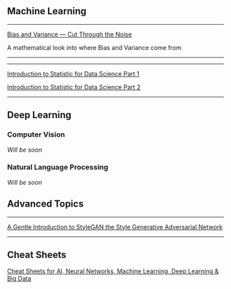 ## Machine Learning
---
[Bias and Variance — Cut Through the Noise](https://medium.com/appliedai-de/bias-variance-e4502eb4ad5)

A mathematical look into where Bias and Variance come from
***

---
[Introduction to Statistic for Data Science Part 1](https://medium.com/diogo-menezes-borges/introduction-to-statistics-for-data-science-a67a3199dcd4)

[Introduction to Statistic for Data Science Part 2](https://medium.com/diogo-menezes-borges/introduction-to-statistics-for-data-science-16a188a400ca)
***
## Deep Learning

### Computer Vision
*Will be soon*

### Natural Language Processing
*Will be soon*

## Advanced Topics

---
[A Gentle Introduction to StyleGAN the Style Generative Adversarial Network](https://machinelearningmastery.com/introduction-to-style-generative-adversarial-network-stylegan/)
***


## Cheat Sheets

[Cheat Sheets for AI, Neural Networks, Machine Learning, Deep Learning & Big Data](https://becominghuman.ai/cheat-sheets-for-ai-neural-networks-machine-learning-deep-learning-big-data-678c51b4b463)
